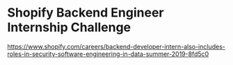 # Shopify Backend Engineer Internship Challenge

https://www.shopify.com/careers/backend-developer-intern-also-includes-roles-in-security-software-engineering-in-data-summer-2019-8fd5c0
